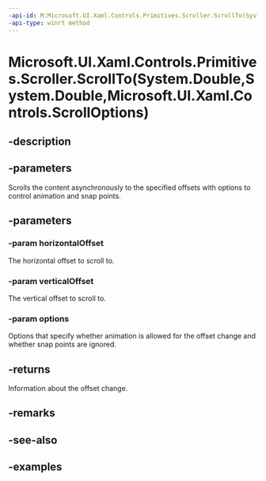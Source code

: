 ```yaml
---
-api-id: M:Microsoft.UI.Xaml.Controls.Primitives.Scroller.ScrollTo(System.Double,System.Double,Microsoft.UI.Xaml.Controls.ScrollOptions)
-api-type: winrt method
---
```


# Microsoft.UI.Xaml.Controls.Primitives.Scroller.ScrollTo(System.Double,System.Double,Microsoft.UI.Xaml.Controls.ScrollOptions)

<!--
public Microsoft.UI.Xaml.Controls.ScrollInfo ScrollTo (double horizontalOffset, double verticalOffset, Microsoft.UI.Xaml.Controls.ScrollOptions options);
-->

## -description

## -parameters

Scrolls the content asynchronously to the specified offsets with options to control animation and snap points.

## -parameters

### -param horizontalOffset

The horizontal offset to scroll to.

### -param verticalOffset

The vertical offset to scroll to.

### -param options

Options that specify whether animation is allowed for the offset change and whether snap points are ignored.

## -returns

Information about the offset change.

## -remarks

## -see-also

## -examples

